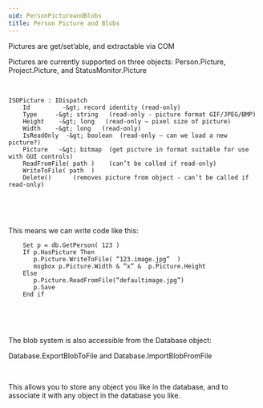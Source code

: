 ```yaml
---
uid: PersonPictureandBlobs
title: Person Picture and Blobs
---
```


Pictures are get/set’able, and extractable via COM

Pictures are currently supported on three objects: <see cref="SOPerson.Picture">Person.Picture</see>, <see cref="SOProject.Picture">Project.Picture</see>, and <see cref="SOStatusMonitor.Picture">StatusMonitor.Picture</see>

 

```
ISOPicture : IDispatch
    Id         -&gt; record identity (read-only)
    Type     -&gt; string   (read-only - picture format GIF/JPEG/BMP)
    Height    -&gt; long   (read-only – pixel size of picture)
    Width    -&gt; long   (read-only)
    IsReadOnly  -&gt; boolean  (read-only – can we load a new picture?)
    Picture   -&gt; bitmap  (get picture in format suitable for use with GUI controls)
    ReadFromFile( path )    (can’t be called if read-only)
    WriteToFile( path  )
    Delete()      (removes picture from object - can’t be called if read-only)
```
 

 

This means we can write code like this:

```
    Set p = db.GetPerson( 123 )
    If p.HasPicture Then
       p.Picture.WriteToFile( “123.image.jpg”  )
       msgbox p.Picture.Width & ”x” &  p.Picture.Height
    Else
       p.Picture.ReadFromFile(“defaultimage.jpg”)
       p.Save
    End if
```
 

 

The blob system is also accessible from the Database object:

<see cref="Database.ExportBlobToFile">Database.ExportBlobToFile</see> and <see cref="Database.ImportBlobFromFile">Database.ImportBlobFromFile</see>

 

This allows you to store any object you like in the database, and to associate it with any object in the database you like.